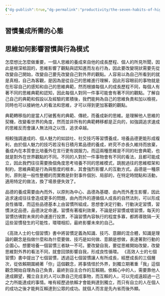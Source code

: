 ```yaml
---
{"dg-publish":true,"dg-permalink":"productivity/the-seven-habits-of-highly-effective-people/習慣養成-心態","permalink":"/productivity/the-seven-habits-of-highly-effective-people/習慣養成-心態/"}
---
```


## 習慣養成所需的心態

## 思維如何影響習慣與行為模式
怎麼想比怎麼做重要，一個人思維的養成來自他的成長歷程、個人的所見所聞，因此是根深柢固的，思維影響了觀點與認知進而左右行為，因此要改變現狀需要先從改變自己開始，改變自己要先改變自己對外界的觀點。人容易以為自己所看到的就是真相，自己為客觀，是因為是從自己的思維進行理解，因此形容眼前的事物就是在形容自己的感知和自己的思維典範，然而根據每個人的成長歷程不同，每個人有著不同的思維典範和認知，因此每個人對同一件事可能會有著不同的觀點。了解自己自己的典範和假設以及經驗的累積後，我們能夠為自己的思維負責和加以檢視，同時也可以接納他人的看法和思維，才可以得到更加客觀的觀點。

典範轉移指的是當人打破舊有的典範、傳統，而養成新的思維。是理解他人思維的契機，改變看世界的角度，然而並非所有的典範轉移都是正向的，如強調追求速成的思維反而會讓人無法持之以恆，追求卓越。

相較強調速成的、個人魅力的如談吐、社交技巧等習慣養成，培養品德更能形成複利，由於個人魅力的技巧若沒有日積月累品德的養成，終究不亦長久維持而放棄，養成內在本質會比培養外在言行更有說服力。而這兩種思維是不同的社會典範，也就是對外在世界觀點的不同。不同的人對於一件事物會有不同的看法，且都可能成立，因此我們往往需要換個角度思考培養不同的思維模式，跳脫過往的思維框架和制約，思維典範是行為與態度的根本，其會強烈影響人的互動方式。品德是一種原則，原則是一般性整體的而實務是針對事件個別、局部的，在特定時間點和活動，適用特定的做法，換了場景便失效了。

品德的養成需要由內而外，以原則為中心、品德為基礎、由內而外產生影響，因此追求速成往往會造成更多的問題，由內而外的遵循個人成長的自然法則，可以形成良性循環，而這些品德基本上由習慣所組成，思想會決定行動，行動決定習慣，習慣決定品德，品德決定命運。習慣有著複利效果，不論是好習慣或壞習慣，每天的習慣彷彿對未來的命運進行投票，不論習慣內容執行的程度多寡，都將導致隔一天這些習慣發生的可能性，環環相扣，最終影響未來的自己。

《高效人士的七個習慣》書中將習慣定義為知識、技巧、意願的混合體，知識是理論的觀念是指做什麼和為什麼要做、技巧是如何做、意願是想做，表達著對行動的企圖心。想要培養一個習慣三者缺一不可。要改變自我，要從思維開始改變，改變思維對外界的看法不同，就會回頭影響自我，形成良性循環。
《高效人士的七個習慣》書中提出了七個習慣，透過這七個習慣讓人有所成長，經歷成長的三個層次，從依賴期圍繞著「你」這個觀念，將事情怪於外界，到獨立期著重「我」這個觀念開始自理為自己負責，最終到自主合作的互賴期。依賴心中的人，需要靠他人達成願望，獨立自主的人可以靠自己完成事物，而互賴的人，可以完成遠超過一己之力所能達成的事情。唯有經歷過依賴才會能夠達到獨立，而只有自立的人在個人的成功之後才能夠互賴達到公眾的成功。就個人而言是先內省而後外顯。

